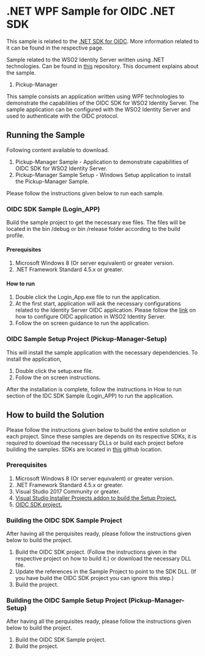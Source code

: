 # .NET WPF Sample for OIDC .NET SDK

This sample is related to the [.NET SDK for OIDC](). More information related to it can be found in the respective
 page. 

Sample related to the WSO2 Identity Server written using .NET technologies. Can be found in 
[this](https://github.com/wso2-extensions/identity-samples-dotnet) repository. This document explains about the sample. 

1. Pickup-Manager

This sample consists an application written using WPF technologies to demonstrate the capabilities of the OIDC SDK for 
WSO2 Identity Server. The sample application can be configured with the WSO2 Identity Server and used to authenticate 
with the OIDC protocol. 

## Running the Sample

Following content available to download.

1. Pickup-Manager Sample - Application to demonstrate capabilities of OIDC SDK for WSO2 Identity Server.
2. Pickup-Manager Sample Setup - Windows Setup application to install the Pickup-Manager Sample.

Please follow the instructions given below to run each sample. 

### OIDC SDK Sample (Login_APP)

Build the sample project to get the necessary exe files. The files will be located in the bin /debug or bin
/release folder according to the build profile.

#### Prerequisites

1. Microsoft Windows 8 (Or server equivalent) or greater version.
2. .NET Framework Standard 4.5.x or greater.

#### How to run

1. Double click the Login_App.exe file to run the application.
2. At the first start, application will ask the necessary configurations related to the Identity Server OIDC application.
Please follow the [link](https://is.docs.wso2.com/en/5.9.0/learn/configuring-oauth2-openid-connect-single-sign-on/) on how to configure OIDC application in WSO2 Identity Server. 
3. Follow the on screen guidance to run the application. 

### OIDC Sample Setup Project (Pickup-Manager-Setup)

This will install the sample application with the necessary dependencies. To install the application,
1. Double click the setup.exe file.
2. Follow the on screen instructions.

After the installation is complete, follow the instructions in How to run section of the IDC SDK Sample (Login_APP) to
run the application.

## How to build the Solution

Please follow the instructions given below to build the entire solution or each project. Since these samples are depends
on its respective SDKs, it is required to download the necessary DLLs or build each project before building the samples.
SDKs are located in [this](https://github.com/wso2-extensions/identity-sdks-dotnet) github location.

### Prerequisites

1. Microsoft Windows 8 (Or server equivalent) or greater version.
2. .NET Framework Standard 4.5.x or greater.
3. Visual Studio 2017 Community or greater.
4. [Visual Studio Installer Projects addon to build the Setup Project.](https://marketplace.visualstudio.com/items?itemName=VisualStudioClient.MicrosoftVisualStudio2017InstallerProjects) 
5. [OIDC SDK project.](https://github.com/wso2-extensions/identity-sdks-dotnet/tree/master/org.wso2.identity.sdk.oidc)

### Building the OIDC SDK Sample Project

After having all the perquisites ready, please follow the instructions given below to build the project. 

1. Build the OIDC SDK project. (Follow the instructions given in the respective project on how to build it.) or
download the necessary DLL file. 
2. Update the references in the Sample Project to point to the SDK DLL. (If you have build the OIDC SDK project you can ignore this step.)
3. Build the project.

### Building the OIDC Sample Setup Project (Pickup-Manager-Setup)

After having all the perquisites ready, please follow the instructions given below to build the project.

1. Build the OIDC SDK Sample project.
2. Build the project.
